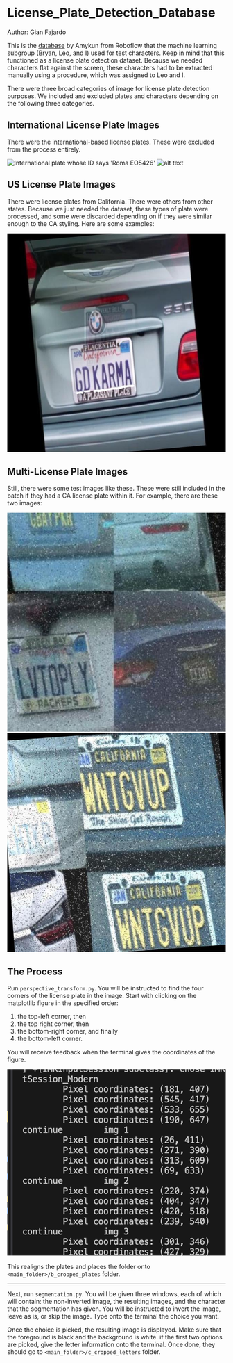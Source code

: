 # License_Plate_Detection_Database

Author: Gian Fajardo

This is the [database](https://universe.roboflow.com/amykun-qoz6t/license-plate-recognition-8fvub) by Amykun from Roboflow that the machine learning subgroup (Bryan, Leo, and I) used for test characters. Keep in mind that this functioned as a license plate detection dataset. Because we needed characters flat against the screen, these characters had to be extracted manually using a procedure, which was assigned to Leo and I.

There were three broad categories of image for license plate detection purposes. We included and excluded plates and characters depending on the following three categories.

## International License Plate Images

There were the international-based license plates. These were excluded from the process entirely.

![International plate whose ID says 'Roma EO5426'](invalid_images/0_6_hr_png_jpg.rf.cc7ebcb67b73d53500e915d148e2677d.jpg)
![alt text](invalid_images/0_15_hr_png_jpg.rf.3f683f751985139c09e087e25dff7ba6.jpg)

## US License Plate Images

There were license plates from California. There were others from other states. Because we just needed the dataset, these types of plate were processed, and some were discarded depending on if they were similar enough to the CA styling. Here are some examples:

!['GDKARMA'](a_images/0a4ada79-be27-4c1e-8243-31dc9c35c134_jpg.rf.9d0c46f14dbea14bc1c4c1bbcb91a5f4.jpg)


## Multi-License Plate Images

Still, there were some test images like these. These were still included in the batch if they had a CA license plate within it. For example, there are these two images:

![multi-plate image, two CA plates reading 'LVTOPLY' and 'GBAYPKR'](a_images/0a2bdc41-3f28-4ea8-b30f-74eebbe8e7ae_jpg.rf.8664b22e78cc3af62a0d2bd1e5d28f4c.jpg)
![multi-plate image, two CA plates reading 'WNTGVUP' and 'GRLHIKR'](a_images/0c66200c-90bc-49a8-a560-db684298057b_jpg.rf.bafc27cd14c9b4c546a3a81fcfaa0f72.jpg)

## The Process

Run `perspective_transform.py`. You will be instructed to find the four corners of the license plate in the image. Start with clicking on the matplotlib figure in the specified order:

1. the top-left corner, then
2. the top right corner, then
3. the bottom-right corner, and finally
4. the bottom-left corner.

You will receive feedback when the terminal gives the coordinates of the figure.

![alt text](screenshots/image.png)

This realigns the plates and places the folder onto `<main_folder>/b_cropped_plates` folder.

---

Next, run `segmentation.py`. You will be given three windows, each of which will contain: the non-inverted image, the resulting images, and the character that the segmentation has given. You will be instructed to invert the image, leave as is, or skip the image. Type onto the terminal the choice you want.

Once the choice is picked, the resulting image is displayed. Make sure that the foreground is black and the background is white. if the first two options are picked, give the letter information onto the terminal. Once done, they should go to `<main_folder>/c_cropped_letters` folder.
